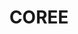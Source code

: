 ---
lastmod: '2025-04-06T06:05:20+00:00'
latitude: -35.356503
layout: suburb
longitude: 149.042021
postcode: '2611'
state: ACT
title: COREE
url: /act/coree/
---